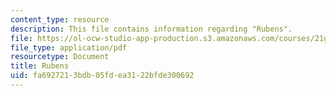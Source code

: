 ```yaml
---
content_type: resource
description: This file contains information regarding "Rubens".
file: https://ol-ocw-studio-app-production.s3.amazonaws.com/courses/21g-802-portuguese-ii-spring-2012/fa6927213bdb05fdea3122bfde300692_MIT21G_802S12_Rubens.pdf
file_type: application/pdf
resourcetype: Document
title: Rubens
uid: fa692721-3bdb-05fd-ea31-22bfde300692
---
```

